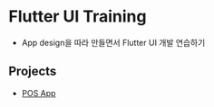 # Flutter UI Training

- App design을 따라 만들면서 Flutter UI 개발 연습하기

## Projects

- [POS App](./pos_app)
